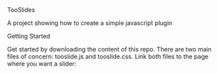 TooSlides

A project showing how to create a simple javascript plugin

Getting Started

Get started by downloading the content of this repo. There are two main files of concern: tooslide.js and tooslide.css.
Link both files to the page where you want a slider:
<link rel="stylesheet" href="tooSlide.css"> <script src="tooslide.is">

Using the plugin
The plugin works by converting a list of images on a page to a slider.

Steps
1. Create a container element that will house all sliding images e.g <div class="sliderContainer"></div>
2. Inside the container, add a new div for each image to be used e.g <div class="singleSlide"><img src="path-to-image"></div>
3. Initialize the plugin